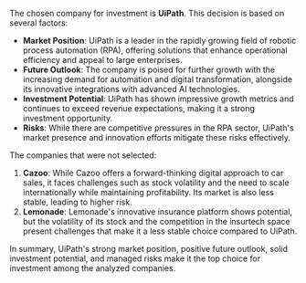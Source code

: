 The chosen company for investment is **UiPath**. This decision is based on several factors:
- **Market Position**: UiPath is a leader in the rapidly growing field of robotic process automation (RPA), offering solutions that enhance operational efficiency and appeal to large enterprises.
- **Future Outlook**: The company is poised for further growth with the increasing demand for automation and digital transformation, alongside its innovative integrations with advanced AI technologies.
- **Investment Potential**: UiPath has shown impressive growth metrics and continues to exceed revenue expectations, making it a strong investment opportunity.
- **Risks**: While there are competitive pressures in the RPA sector, UiPath's market presence and innovation efforts mitigate these risks effectively.

The companies that were not selected:
1. **Cazoo**: While Cazoo offers a forward-thinking digital approach to car sales, it faces challenges such as stock volatility and the need to scale internationally while maintaining profitability. Its market is also less stable, leading to higher risk.
2. **Lemonade**: Lemonade's innovative insurance platform shows potential, but the volatility of its stock and the competition in the insurtech space present challenges that make it a less stable choice compared to UiPath.

In summary, UiPath's strong market position, positive future outlook, solid investment potential, and managed risks make it the top choice for investment among the analyzed companies.
